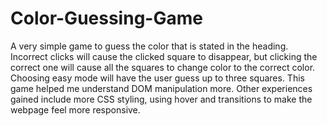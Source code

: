 # Color-Guessing-Game

A very simple game to guess the color that is stated in the heading. Incorrect clicks will cause the clicked square to disappear, but clicking the correct one will cause all the squares to change color to the correct color. Choosing easy mode will have the user guess up to three squares. This game helped me understand DOM manipulation more. Other experiences gained include more CSS styling, using hover and transitions to make the webpage feel more responsive.
